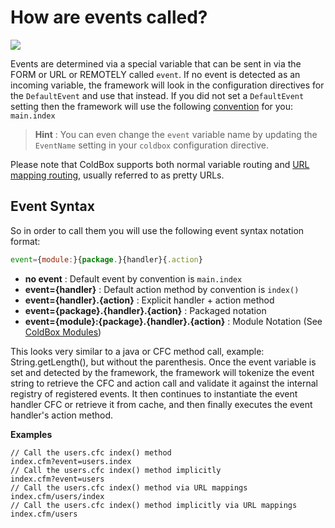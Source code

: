 # How are events called?

<img src="https://coldbox.ortusbooks.com/content/images/request-lifecycle.png">

Events are determined via a special variable that can be sent in via the FORM or URL or REMOTELY called `event`.  If no event is detected as an incoming variable, the framework will look in the configuration directives for the `DefaultEvent` and use that instead. If you did not set a `DefaultEvent` setting then the framework will use the following [convention](../configuration/conventions.md) for you: `main.index`

> **Hint** : You can even change the `event` variable name by updating the `EventName` setting in your `coldbox` configuration directive.

Please note that ColdBox supports both normal variable routing and [URL mapping routing](../routing/index.md), usually referred to as pretty URLs.

## Event Syntax
So in order to call them you will use the following event syntax notation format:

```js
event={module:}{package.}{handler}{.action}
```

* **no event** : Default event by convention is `main.index`
* **event={handler}** : Default action method by convention is `index()`
* **event={handler}.{action}** : Explicit handler + action method
* **event={package}.{handler}.{action}** : Packaged notation
* **event={module}:{package}.{handler}.{action}** : Module Notation (See [ColdBox Modules](../modules/index.md))

This looks very similar to a java or CFC method call, example: String.getLength(), but without the parenthesis. Once the event variable is set and detected by the framework, the framework will tokenize the event string to retrieve the CFC and action call and validate it against the internal registry of registered events. It then continues to instantiate the event handler CFC or retrieve it from cache, and then finally executes the event handler's action method.

**Examples**

```
// Call the users.cfc index() method
index.cfm?event=users.index
// Call the users.cfc index() method implicitly
index.cfm?event=users
// Call the users.cfc index() method via URL mappings
index.cfm/users/index
// Call the users.cfc index() method implicitly via URL mappings
index.cfm/users
```

